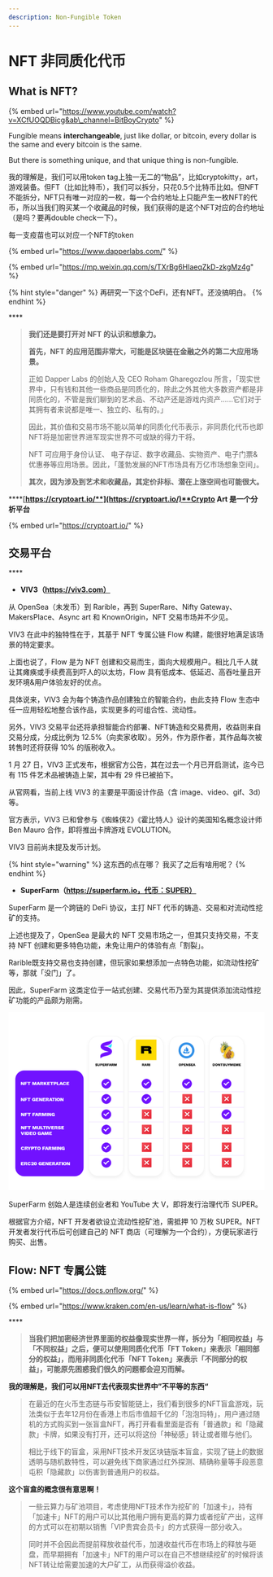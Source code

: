 ```yaml
---
description: Non-Fungible Token
---
```


# NFT 非同质化代币

## What is NFT?

{% embed url="https://www.youtube.com/watch?v=XCfUOQDBicg&ab\_channel=BitBoyCrypto" %}

Fungible means **interchangeable**, just like dollar, or bitcoin, every dollar is the same and every bitcoin is the same.

But there is something unique, and that unique thing is non-fungible.

我的理解是，我们可以用token tag上独一无二的“物品”，比如cryptokitty，art，游戏装备。但FT（比如比特币），我们可以拆分，只花0.5个比特币比如。但NFT不能拆分，NFT只有唯一对应的一枚，每一个合约地址上只能产生一枚NFT的代币，所以当我们购买某一个收藏品的时候，我们获得的是这个NFT对应的合约地址（是吗？要再double check一下）。

每一支疫苗也可以对应一个NFT的token

{% embed url="https://www.dapperlabs.com/" %}

{% embed url="https://mp.weixin.qq.com/s/TXrBg6HIaeqZkD-zkgMz4g" %}

{% hint style="danger" %}
再研究一下这个DeFi，还有NFT。还没搞明白。
{% endhint %}

\*\*\*\*

> **我们还是要打开对 NFT 的认识和想象力。**
>
> **首先，NFT 的应用范围非常大，可能是区块链在金融之外的第二大应用场景。**
>
> 正如 Dapper Labs 的创始人及 CEO Roham Gharegozlou 所言，「现实世界中，只有钱和其他一些商品是同质化的，除此之外其他大多数资产都是非同质化的，不管是我们聊到的艺术品、不动产还是游戏内资产……它们对于其拥有者来说都是唯一、独立的、私有的。」
>
> 因此，其价值和交易市场不能以简单的同质化代币表示，非同质化代币也即NFT将是加密世界进军现实世界不可或缺的得力干将。
>
> NFT 可应用于身份认证、 电子存证、数字收藏品、实物资产、电子门票&优惠券等应用场景。因此，「蓬勃发展的NFT市场具有万亿市场想象空间」。
>
> **其次，因为涉及到艺术和收藏品，其定价非标、潜在上涨空间也可能很大。**

\*\*\*\*[**https://cryptoart.io/**](https://cryptoart.io/)**Crypto Art 是一个分析平台**

{% embed url="https://cryptoart.io/" %}

## **交易平台**

\*\*\*\*

* **VIV3（https://viv3.com）**

从 OpenSea（未发币）到 Rarible，再到 SuperRare、Nifty Gateway、MakersPlace、Async art 和 KnownOrigin，NFT 交易市场并不少见。

VIV3 在此中的独特性在于，其基于 NFT 专属公链 Flow 构建，能很好地满足该场景的特定要求。

上面也说了，Flow 是为 NFT 创建和交易而生，面向大规模用户。相比几千人就让其瘫痪或手续费高到吓人的以太坊，Flow 具有低成本、低延迟、高吞吐量且开发环境&用户体验友好的优点。

具体说来，VIV3 会为每个铸造作品创建独立的智能合约，由此支持 Flow 生态中任一应用轻松地整合该作品，实现更多的可组合性、流动性。

另外，VIV3 交易平台还将承担智能合约部署、NFT铸造和交易费用，收益则来自交易分成，分成比例为 12.5%（向卖家收取）。另外，作为原作者，其作品每次被转售时还将获得 10% 的版税收入。

1 月 27 日，VIV3 正式发布，根据官方公告，其在过去一个月已开启测试，迄今已有 115 件艺术品被铸造上架，其中有 29 件已被拍下。

从官网看，当前上线 VIV3 的主要是平面设计作品（含 image、video、gif、3d）等。

官方表示，VIV3 已和曾参与《蜘蛛侠2》《霍比特人》设计的美国知名概念设计师 Ben Mauro 合作，即将推出卡牌游戏 EVOLUTION。

VIV3 目前尚未提及发币计划。 

{% hint style="warning" %}
这东西的点在哪？ 我买了之后有啥用呢？
{% endhint %}



* **SuperFarm（https://superfarm.io，代币：SUPER）**

SuperFarm 是一个跨链的 DeFi 协议，主打 NFT 代币的铸造、交易和对流动性挖矿的支持。

上述也提及了，OpenSea 是最大的 NFT 交易市场之一，但其只支持交易，不支持 NFT 创建和更多特色功能，未免让用户的体验有点「割裂」。

Rarible既支持交易也支持创建，但玩家如果想添加一点特色功能，如流动性挖矿等，那就「没门」了。

因此，SuperFarm 这类定位于一站式创建、交易代币乃至为其提供添加流动性挖矿功能的产品颇为刚需。



![](../.gitbook/assets/image%20%2830%29.png)

SuperFarm 创始人是连续创业者和 YouTube 大 V，即将发行治理代币 SUPER。

根据官方介绍，NFT 开发者欲设立流动性挖矿池，需抵押 10 万枚 SUPER。NFT 开发者发行代币后可创建自己的 NFT 商店（可理解为一个合约），方便玩家进行购买、出售。

## **Flow:** NFT 专属公链

{% embed url="https://docs.onflow.org/" %}

{% embed url="https://www.kraken.com/en-us/learn/what-is-flow" %}

\*\*\*\*

> **当我们把加密经济世界里面的权益像现实世界一样，拆分为「相同权益」与「不同权益」之后，便可以使用同质化代币「FT Token」来表示「相同部分的权益」，而用非同质化代币「NFT Token」来表示「不同部分的权益」，可能原先困惑我们很久的问题都会迎刃而解。**

**我的理解是，我们可以用NFT去代表现实世界中”不平等的东西“**

> 在最近的在火币生态链与币安智能链上，我们看到很多的NFT盲盒游戏，玩法类似于去年12月份在香港上市后市值超千亿的「泡泡玛特」，用户通过随机的方式购买到一张盲盒NFT，再打开看看里面是否有「普通款」和「隐藏款」卡牌，如果没有打开，还可以将这份「神秘感」转让或者赠与他们。
>
> 相比于线下的盲盒，采用NFT技术开发区块链版本盲盒，实现了链上的数据透明与随机数特性，可以避免线下商家通过红外探测、精确称量等手段恶意屯积「隐藏款」以伤害到普通用户的权益。

**这个盲盒的概念很有意思啊！** 

> 一些云算力与矿池项目，考虑使用NFT技术作为挖矿的「加速卡」，持有「加速卡」NFT的用户可以比其他用户拥有更高的算力或者挖矿产出，这样的方式可以在初期以销售「VIP贵宾会员卡」的方式获得一部分收入。
>
> 同时并不会因此而提前释放收益代币，加速收益代币在市场上的释放与砸盘，而早期拥有「加速卡」NFT的用户可以在自己不想继续挖矿的时候将该NFT转让给需要加速的大户矿工，从而获得溢价收益。

